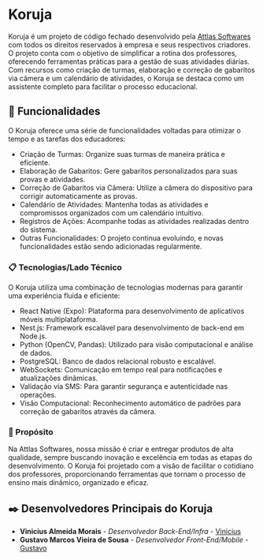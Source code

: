# Koruja

Koruja é um projeto de código fechado desenvolvido pela [Attlas Softwares](https://attlasoft.com) com todos os direitos reservados à empresa e seus respectivos criadores.
O projeto conta com o objetivo de simplificar a rotina dos professores, oferecendo ferramentas práticas para a gestão de suas atividades diárias. Com recursos como criação de turmas, elaboração e correção de gabaritos via câmera e um calendário de atividades, o Koruja se destaca como um assistente completo para facilitar o processo educacional.

## 🚀 Funcionalidades

O Koruja oferece uma série de funcionalidades voltadas para otimizar o tempo e as tarefas dos educadores:

- Criação de Turmas: Organize suas turmas de maneira prática e eficiente.
- Elaboração de Gabaritos: Gere gabaritos personalizados para suas provas e atividades.
- Correção de Gabaritos via Câmera: Utilize a câmera do dispositivo para corrigir automaticamente as provas.
- Calendário de Atividades: Mantenha todas as atividades e compromissos organizados com um calendário intuitivo.
- Registros de Ações: Acompanhe todas as atividades realizadas dentro do sistema.
- Outras Funcionalidades: O projeto continua evoluindo, e novas funcionalidades estão sendo adicionadas regularmente.

### 📋 Tecnologias/Lado Técnico

O Koruja utiliza uma combinação de tecnologias modernas para garantir uma experiência fluida e eficiente:

- React Native (Expo): Plataforma para desenvolvimento de aplicativos móveis multiplataforma.
- Nest.js: Framework escalável para desenvolvimento de back-end em Node.js.
- Python (OpenCV, Pandas): Utilizado para visão computacional e análise de dados.
- PostgreSQL: Banco de dados relacional robusto e escalável.
- WebSockets: Comunicação em tempo real para notificações e atualizações dinâmicas.
- Validação via SMS: Para garantir segurança e autenticidade nas operações.
- Visão Computacional: Reconhecimento automático de padrões para correção de gabaritos através da câmera.

### 🔧 Propósito

Na Attlas Softwares, nossa missão é criar e entregar produtos de alta qualidade, sempre buscando inovação e excelência em todas as etapas do desenvolvimento. O Koruja foi projetado com a visão de facilitar o cotidiano dos professores, proporcionando ferramentas que tornam o processo de ensino mais dinâmico, organizado e eficaz.

## ✒️ Desenvolvedores Principais do Koruja

- **Vinicius Almeida Morais** - _Desenvolvedor Back-End/Infra_ - [Vinicius](https://github.com/viniciusm49)
- **Gustavo Marcos Vieira de Sousa** - _Desenvolvedor Front-End/Mobile_ - [Gustavo](https://github.com/gustavo-mv)
